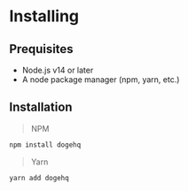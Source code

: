 # Installing

## Prequisites

- Node.js v14 or later
- A node package manager (npm, yarn, etc.)

## Installation

> NPM

```sh
npm install dogehq
```

> Yarn

```sh
yarn add dogehq
```
